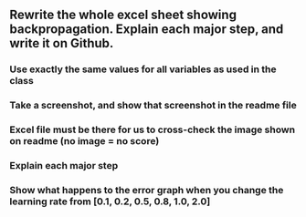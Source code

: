 ## Rewrite the whole excel sheet showing backpropagation. Explain each major step, and write it on Github. 
### Use exactly the same values for all variables as used in the class
### Take a screenshot, and show that screenshot in the readme file
### Excel file must be there for us to cross-check the image shown on readme (no image = no score)
### Explain each major step
### Show what happens to the error graph when you change the learning rate from [0.1, 0.2, 0.5, 0.8, 1.0, 2.0] 


